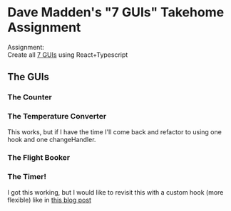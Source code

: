 # Dave Madden's "7 GUIs" Takehome Assignment

Assignment:<br>
Create all [7 GUIs](https://eugenkiss.github.io/7guis/tasks) using React+Typescript

## The GUIs

### The Counter

### The Temperature Converter

This works, but if I have the time I'll come back and refactor to using one hook and one changeHandler.

### The Flight Booker

### The Timer!

I got this working, but I would like to revisit this with a custom hook (more flexible) like in [this blog post](https://overreacted.io/making-setinterval-declarative-with-react-hooks/)
